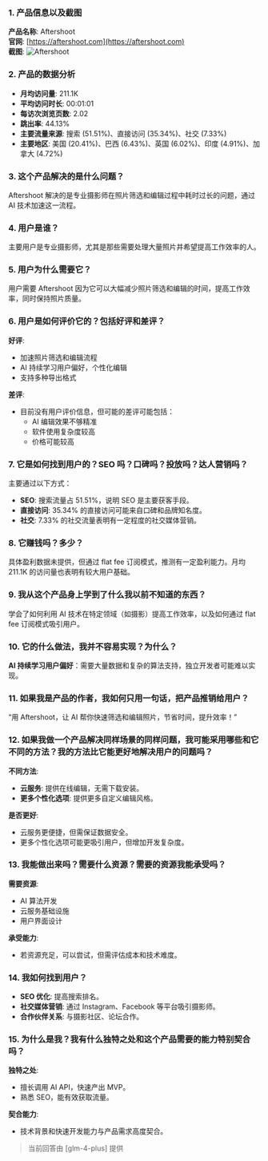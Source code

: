 ### 1. 产品信息以及截图

**产品名称**: Aftershoot  
**官网**: [https://aftershoot.com](https://aftershoot.com)  
**截图**: ![Aftershoot](https://cdn-images.toolify.ai/170350450298346344.jpg)

### 2. 产品的数据分析

- **月均访问量**: 211.1K
- **平均访问时长**: 00:01:01
- **每访次浏览页数**: 2.02
- **跳出率**: 44.13%
- **主要流量来源**: 搜索 (51.51%)、直接访问 (35.34%)、社交 (7.33%)
- **主要地区**: 美国 (20.41%)、巴西 (6.43%)、英国 (6.02%)、印度 (4.91%)、加拿大 (4.72%)

### 3. 这个产品解决的是什么问题？

Aftershoot 解决的是专业摄影师在照片筛选和编辑过程中耗时过长的问题，通过 AI 技术加速这一流程。

### 4. 用户是谁？

主要用户是专业摄影师，尤其是那些需要处理大量照片并希望提高工作效率的人。

### 5. 用户为什么需要它？

用户需要 Aftershoot 因为它可以大幅减少照片筛选和编辑的时间，提高工作效率，同时保持照片质量。

### 6. 用户是如何评价它的？包括好评和差评？

**好评**:
- 加速照片筛选和编辑流程
- AI 持续学习用户偏好，个性化编辑
- 支持多种导出格式

**差评**:
- 目前没有用户评价信息，但可能的差评可能包括：
  - AI 编辑效果不够精准
  - 软件使用复杂度较高
  - 价格可能较高

### 7. 它是如何找到用户的？SEO 吗？口碑吗？投放吗？达人营销吗？

主要通过以下方式：
- **SEO**: 搜索流量占 51.51%，说明 SEO 是主要获客手段。
- **直接访问**: 35.34% 的直接访问可能来自口碑和品牌知名度。
- **社交**: 7.33% 的社交流量表明有一定程度的社交媒体营销。

### 8. 它赚钱吗？多少？

具体盈利数据未提供，但通过 flat fee 订阅模式，推测有一定盈利能力。月均 211.1K 的访问量也表明有较大用户基础。

### 9. 我从这个产品身上学到了什么我以前不知道的东西？

学会了如何利用 AI 技术在特定领域（如摄影）提高工作效率，以及如何通过 flat fee 订阅模式吸引用户。

### 10. 它的什么做法，我并不容易实现？为什么？

**AI 持续学习用户偏好**：需要大量数据和复杂的算法支持，独立开发者可能难以实现。

### 11. 如果我是产品的作者，我如何只用一句话，把产品推销给用户？

“用 Aftershoot，让 AI 帮你快速筛选和编辑照片，节省时间，提升效率！”

### 12. 如果我做一个产品解决同样场景的同样问题，我可能采用哪些和它不同的方法？我的方法比它能更好地解决用户的问题吗？

**不同方法**:
- **云服务**: 提供在线编辑，无需下载安装。
- **更多个性化选项**: 提供更多自定义编辑风格。

**是否更好**:
- 云服务更便捷，但需保证数据安全。
- 更多个性化选项可能更吸引用户，但增加开发复杂度。

### 13. 我能做出来吗？需要什么资源？需要的资源我能承受吗？

**需要资源**:
- AI 算法开发
- 云服务基础设施
- 用户界面设计

**承受能力**:
- 若资源充足，可以尝试，但需评估成本和技术难度。

### 14. 我如何找到用户？

- **SEO 优化**: 提高搜索排名。
- **社交媒体营销**: 通过 Instagram、Facebook 等平台吸引摄影师。
- **合作伙伴关系**: 与摄影社区、论坛合作。

### 15. 为什么是我？我有什么独特之处和这个产品需要的能力特别契合吗？

**独特之处**:
- 擅长调用 AI API，快速产出 MVP。
- 熟悉 SEO，能有效获取流量。

**契合能力**:
- 技术背景和快速开发能力与产品需求高度契合。

> 当前回答由 [glm-4-plus] 提供